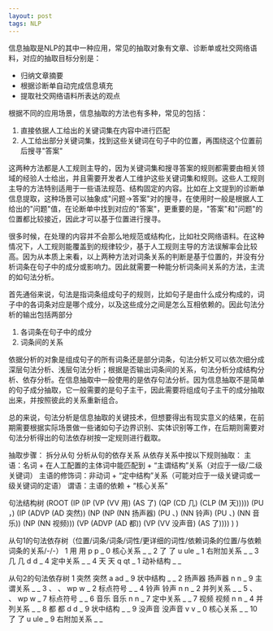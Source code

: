 ```yaml
---
layout: post
tags: NLP
---
```


信息抽取是NLP的其中一种应用，常见的抽取对象有文章、诊断单或社交网络语料，对应的抽取目标分别是：

- 归纳文章摘要
- 根据诊断单自动完成信息填充
- 提取社交网络语料所表达的观点

根据不同的应用场景，信息抽取的方法也有多种，常见的包括：

1. 直接依据人工给出的关键词集在内容中进行匹配
2. 人工给出部分关键词集，找到这些关键词在句子中的位置，再围绕这个位置前后搜寻"答案"

这两种方法都是人工规则主导的，因为关键词集和搜寻答案的规则都需要由相关领域的经验人士给出，并且需要开发者人工维护这些关键词集和规则。这些人工规则主导的方法特别适用于一些语法规范、结构固定的内容。比如在上文提到的诊断单信息提取，这种场景可以抽象成"问题->答案"对的搜寻，在使用时一般是根据人工给出的"问题"值，在论断单中找到对应的"答案"，更重要的是，"答案"和"问题"的位置都比较接近，因此才可以基于位置进行搜寻。

很多时候，在处理的内容并不会那么地规范或结构化，比如社交网络语料。在这种情况下，人工规则能覆盖到的规律较少，基于人工规则主导的方法误解率会比较高。因为从本质上来看，以上两种方法对词条关系的判断是基于位置的，并没有分析词条在句子中的成分或影响力。因此就需要一种能分析词条间关系的方法，主流的如句法分析。

首先通俗来说，句法是指词条组成句子的规则，比如句子是由什么成分构成的，词子中的各词条对应是哪个成分，以及这些成分之间是怎么互相依赖的。因此句法分析的输出包括两部分

1. 各词条在句子中的成分
2. 词条间的关系

依据分析的对象是组成句子的所有词条还是部分词条，句法分析又可以依次细分成深层句法分析、浅层句法分析；根据是否输出词条间的关系，句法分析分成结构分析、依存分析。在信息抽取中一般使用的是依存句法分析。因为信息抽取不是简单的句子成分抽取，它一般需要的是句子主干，因此需要将组成句子主干的成分抽取出来，并按照彼此的关系重新组合。

总的来说，句法分析是信息抽取的关键技术，但想要得出有现实意义的结果，在前期需要根据实际场景做一些诸如句子边界识别、实体识别等工作，在后期则需要对句法分析得出的句法依存树按一定规则进行截取。

抽取步骤：
拆分从句
分析从句的依存关系
从依存关系中按以下规则抽取：
主语：名词 + 在人工配置的主体词中能匹配到 + “主谓结构”关系（对应于一级/二级关键词）
主语的修饰词：非动词 + “定中结构”关系（可能对应于一级关键词或一级关键词的定语）
谓语：主语的依赖 + “核心关系”

句法结构树
(ROOT
	(IP
		(IP (VP (VV 用) (AS 了) (QP (CD 几) (CLP (M 天))))) (PU ，)
		(IP (ADVP (AD 突然)) (NP (NP (NN 扬声器) (PU 、) (NN 铃声) (PU 、) (NN 音乐)) (NP (NN 视频))) (VP (ADVP (AD 都)) (VP (VV 没声音) (AS 了))))
	)
)

从句1的句法依存树（位置/词条/词条/词性/更详细的词性/依赖词条的位置/与依赖词条的关系/-/-）
1  用  用  p  p  _  0  核心关系  _  _
2  了  了  u  ule  _  1  右附加关系  _  _
3  几  几  d  d  _  4  定中关系  _  _
4  天  天  q  qt  _  1  动补结构  _  _

从句2的句法依存树
1  突然  突然  a  ad  _  9  状中结构  _  _
2  扬声器  扬声器  n  n  _  9  主谓关系  _  _
3  、  、  wp  w  _  2  标点符号  _  _
4  铃声  铃声  n  n  _  2  并列关系  _  _
5  、  、  wp  w  _  7  标点符号  _  _
6  音乐  音乐  n  n  _  7  定中关系  _  _
7  视频  视频  n  n  _  4  并列关系  _  _
8  都  都  d  d  _  9  状中结构  _  _
9  没声音  没声音  v  v  _  0  核心关系  _  _
10  了  了  u  ule  _  9  右附加关系  _  _

